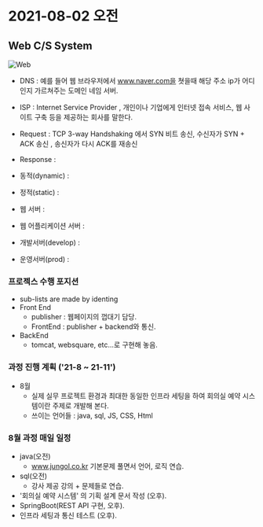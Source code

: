 # 2021-08-02 오전

## Web C/S System

![Web](https://mobidev.biz/wp-content/uploads/2021/07/3-tier-web-architecture.jpg)

+ DNS : 예를 들어 웹 브라우저에서 www.naver.com을 쳣을때 해당 주소 ip가 어디인지 가르쳐주는 도메인 네임 서버.
+ ISP : Internet Service Provider , 개인이나 기업에게 인터넷 접속 서비스, 웹 사이트 구축 등을 제공하는 회사를 말한다.
+ Request : TCP 3-way Handshaking 에서 SYN 비트 송신, 수신자가 SYN + ACK 송신 , 송신자가 다시 ACK를 재송신
+ Response :
+ 동적(dynamic) :
+ 정적(static) :
+ 웹 서버 :
+ 웹 어플리케이션 서버 :

+ 개발서버(develop) :
+ 운영서버(prod) :

### 프로젝스 수행 포지션
+ sub-lists are made by identing
+ Front End
  - publisher : 웹페이지의 껍대기 담당.
  - FrontEnd : publisher + backend와 통신.
+ BackEnd
  - tomcat, websquare, etc...로 구현해 놓음.

### 과정 진행 계획 ('21-8 ~ 21-11')
+ 8월 
  - 실제 실무 프로젝트 환경과 최대한 동일한 인프라 세팅을 하여 회의실 예약 시스템이란 주제로 개발해 본다.
  - 쓰이는 언어들 : java, sql, JS, CSS, Html

### 8월 과정 매일 일정
+ java(오전)
  - www.jungol.co.kr 기본문제 풀면서 언어, 로직 연습.
+ sql(오전)
  - 강사 제공 강의 + 문제들로 연습.
+ '회의실 예약 시스템' 의 기획 설계 문서 작성 (오후).
+ SpringBoot(REST API 구현, 오후).
+ 인프라 세팅과 통신 테스트 (오후).